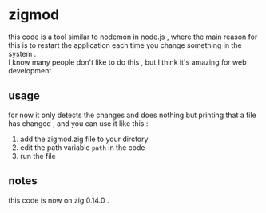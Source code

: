 # zigmod  
this code is a tool similar to nodemon in node.js , where the main reason for this is to restart the application each time you change something in the system .<br>
I know many people don't like to do this , but I think it's amazing for web development 

## usage 
for now it only detects the changes and does nothing but printing that a file has changed , and you can use it like this : <br>
1. add the zigmod.zig file to your dirctory 
2. edit the path variable `path` in the code 
3. run the file 

## notes 
this code is now on zig 0.14.0 .
